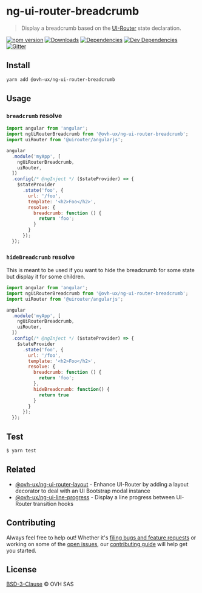 # ng-ui-router-breadcrumb

> Display a breadcrumb based on the [UI-Router](https://ui-router.github.io/ng1/) state declaration.

[![npm version](https://badgen.net/npm/v/@ovh-ux/ng-ui-router-breadcrumb)](https://www.npmjs.com/package/@ovh-ux/ng-ui-router-breadcrumb) [![Downloads](https://badgen.net/npm/dt/@ovh-ux/ng-ui-router-breadcrumb)](https://npmjs.com/package/@ovh-ux/ng-ui-router-breadcrumb) [![Dependencies](https://badgen.net/david/dep/ovh/manager/packages/components/ng-ui-router-breadcrumb)](https://npmjs.com/package/@ovh-ux/ng-ui-router-breadcrumb?activeTab=dependencies) [![Dev Dependencies](https://badgen.net/david/dev/ovh/manager/packages/components/ng-ui-router-breadcrumb)](https://npmjs.com/package/@ovh-ux/ng-ui-router-breadcrumb?activeTab=dependencies) [![Gitter](https://badgen.net/badge/gitter/ovh-ux/blue?icon=gitter)](https://gitter.im/ovh/ux)

## Install

```sh
yarn add @ovh-ux/ng-ui-router-breadcrumb
```
## Usage

### `breadcrumb` resolve

```js
import angular from 'angular';
import ngUiRouterBreadcrumb from '@ovh-ux/ng-ui-router-breadcrumb';
import uiRouter from '@uirouter/angularjs';

angular
  .module('myApp', [
    ngUiRouterBreadcrumb,
    uiRouter,
  ])
  .config(/* @ngInject */ ($stateProvider) => {
    $stateProvider
      .state('foo', {
        url: '/foo',
        template: '<h2>Foo</h2>',
        resolve: {
          breadcrumb: function () {
            return 'foo';
          }
        }
      });
  });
```

### `hideBreadcrumb` resolve

This is meant to be used if you want to hide the breadcrumb for some state but display it for some children. 

```js
import angular from 'angular';
import ngUiRouterBreadcrumb from '@ovh-ux/ng-ui-router-breadcrumb';
import uiRouter from '@uirouter/angularjs';

angular
  .module('myApp', [
    ngUiRouterBreadcrumb,
    uiRouter,
  ])
  .config(/* @ngInject */ ($stateProvider) => {
    $stateProvider
      .state('foo', {
        url: '/foo',
        template: '<h2>Foo</h2>',
        resolve: {
          breadcrumb: function () {
            return 'foo';
          },
          hideBreadcrumb: function() {
            return true
          } 
        }
      });
  });
```

## Test

```sh
$ yarn test
```

## Related

- [@ovh-ux/ng-ui-router-layout](https://github.com/ovh/manager/tree/master/packages/components/ng-ui-router-layout) - Enhance UI-Router by adding a layout decorator to deal with an UI Bootstrap modal instance
- [@ovh-ux/ng-ui-line-progress](https://github.com/ovh/manager/tree/master/packages/components/ng-ui-router-line-progress) - Display a line progress between UI-Router transition hooks

## Contributing

Always feel free to help out! Whether it's [filing bugs and feature requests](https://github.com/ovh/manager/issues/new) or working on some of the [open issues](https://github.com/ovh/manager/issues), our [contributing guide](https://github.com/ovh/manager/blob/master/CONTRIBUTING.md) will help get you started.

## License

[BSD-3-Clause](LICENSE) © OVH SAS
